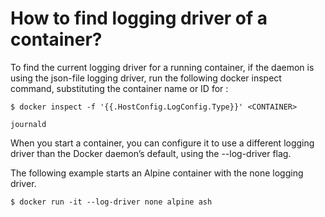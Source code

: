# How to find logging driver of a container?

To find the current logging driver for a running container, if the daemon is using the json-file logging driver, run the following docker inspect command, substituting the container name or ID for <CONTAINER>:

```
$ docker inspect -f '{{.HostConfig.LogConfig.Type}}' <CONTAINER>

journald
```

When you start a container, you can configure it to use a different logging driver than the Docker daemon’s default, using the --log-driver flag.

The following example starts an Alpine container with the none logging driver.

```
$ docker run -it --log-driver none alpine ash
```